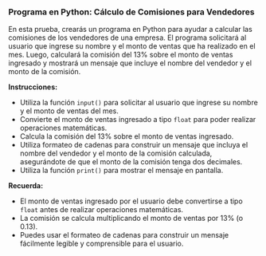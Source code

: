 ### Programa en Python: Cálculo de Comisiones para Vendedores
En esta prueba, crearás un programa en Python para ayudar a calcular las comisiones de los vendedores de una empresa. El programa solicitará al usuario que ingrese su nombre y el monto de ventas que ha realizado en el mes. Luego, calculará la comisión del 13% sobre el monto de ventas ingresado y mostrará un mensaje que incluye el nombre del vendedor y el monto de la comisión.

**Instrucciones:**

- Utiliza la función `input()` para solicitar al usuario que ingrese su nombre y el monto de ventas del mes.
- Convierte el monto de ventas ingresado a tipo `float` para poder realizar operaciones matemáticas.
- Calcula la comisión del 13% sobre el monto de ventas ingresado.
- Utiliza formateo de cadenas para construir un mensaje que incluya el nombre del vendedor y el monto de la comisión calculada, asegurándote de que el monto de la comisión tenga dos decimales.
- Utiliza la función `print()` para mostrar el mensaje en pantalla.

**Recuerda:**

- El monto de ventas ingresado por el usuario debe convertirse a tipo `float` antes de realizar operaciones matemáticas.
- La comisión se calcula multiplicando el monto de ventas por 13% (o 0.13).
- Puedes usar el formateo de cadenas para construir un mensaje fácilmente legible y comprensible para el usuario.